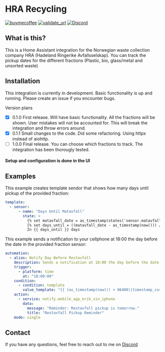 # HRA Recycling

[![buymecoffee][buymecoffeebadge]][buymecoffee]
[![validate_url][validate_badge]][validate_url]
[![Discord](https://img.shields.io/badge/Discord-mr--raw%237095-blue?logo=discord)](https://discord.com/users/303915063142776832)

## What is this?

This is a Home Assistant integration for the Norwegian waste collection company HRA (Hadeland Ringerike Avfallsselskap). You can track the pickup dates for the different fractions (Plastic, bio, glass/metal and unsorted waste)

## Installation

This integration is currently in development. Basic functionality is up and running. Please create an issue if you encounter bugs.

Version plans
- [x] 0.1.0 First release. Will have basic functionality. All the fractions will be shown. User mistakes will not be accounted for. This will break the integration and throw errors around.
- [x] 0.1.1 Small changes to the code. Did some refactoring. Using httpx instead of aiohttp.
- [ ] 1.0.0 Final release. You can choose which fractions to track. The integration has been thorougly tested.

#### Setup and configuration is done in the UI

## Examples

This example creates template sendor that shows how many days until pickup of the provided fraction:
```yaml
template:
  - sensor:
      - name: "Days Until Matavfall"
        state: >
          {% set matavfall_date = as_timestamp(states('sensor.matavfall')) %}
          {% set days_until = ((matavfall_date - as_timestamp(now())) // 86400)|round %}
          In {{ days_until }} days
```

This example sends a notification to your cellphone at 18:00 the day before the date in the provided fraction sensor:

``` yaml
automation:
  - alias: Notify Day Before Restavfall
    description: Sends a notification at 18:00 the day before the date specified in sensor.restavfall
    trigger:
      - platform: time
        at: "18:00:00"
    condition:
      - condition: template
        value_template: "{{ (as_timestamp(now()) + 86400)|timestamp_custom('%Y-%m-%d') == states('sensor.restavfall')[0:10] }}"
    action:
      - service: notify.mobile_app_erik_sin_iphone
        data:
          message: "Reminder: Restavfall pickup is tomorrow."
          title: "Restavfall Pickup Reminder"
    mode: single
```

## Contact

If you have any questions, feel free to reach out to me on [Discord](https://discord.com/users/303915063142776832)

[hra_recycle]: https://github.com/mr-raw/hra_recycling
[buymecoffee]: https://www.buymeacoffee.com/erikraae
[buymecoffeebadge]: https://img.shields.io/badge/buy%20me%20a%20coffee-donate-yellow.svg
[validate_url]: https://github.com/mr-raw/hra_recycling/actions/workflows/validate.yml
[validate_badge]: https://github.com/mr-raw/hra_recycling/actions/workflows/validate.yml/badge.svg?branch=master

